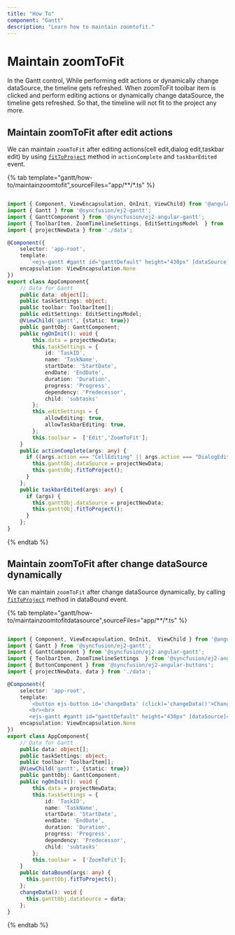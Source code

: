 ```yaml
---
title: "How To"
component: "Gantt"
description: "Learn how to maintain zoomtofit."
---
```


# Maintain zoomToFit

In the Gantt control, While performing edit actions or dynamically change dataSource, the timeline gets refreshed. When zoomToFit toolbar item is clicked and perform editing actions or dynamically change dataSource, the timeline gets refreshed. So that, the timeline will not fit to the project any more.

## Maintain zoomToFit after edit actions

We can maintain `zoomToFit` after editing actions(cell edit,dialog edit,taskbar edit) by using [`fitToProject`](../api/gantt/#fittoproject) method in `actionComplete` and `taskbarEdited` event.

{% tab template="gantt/how-to/maintainzoomtofit",sourceFiles="app/**/*.ts" %}

```typescript

import { Component, ViewEncapsulation, OnInit, ViewChild} from '@angular/core';
import { Gantt } from '@syncfusion/ej2-gantt';
import { GanttComponent } from '@syncfusion/ej2-angular-gantt';
import { ToolbarItem, ZoomTimelineSettings, EditSettingsModel  } from '@syncfusion/ej2-angular-gantt';
import { projectNewData } from './data';

@Component({
    selector: 'app-root',
    template:
       `<ejs-gantt #gantt id="ganttDefault" height="430px" [dataSource]="data" [taskFields]="taskSettings"[toolbar]="toolbar" [editSettings]="editSettings" (actionComplete)="actionComplete($event)" (taskbarEdited)="taskbarEdited($event)"></ejs-gantt>`,
    encapsulation: ViewEncapsulation.None
})
export class AppComponent{
    // Data for Gantt
    public data: object[];
    public taskSettings: object;
    public toolbar: ToolbarItem[];
    public editSettings: EditSettingsModel;
    @ViewChild('gantt', {static: true})
    public ganttObj: GanttComponent;
    public ngOnInit(): void {
        this.data = projectNewData;
        this.taskSettings = {
            id: 'TaskID',
            name: 'TaskName',
            startDate: 'StartDate',
            endDate: 'EndDate',
            duration: 'Duration',
            progress: 'Progress',
            dependency: 'Predecessor',
            child: 'subtasks'
        };
        this.editSettings = {
            allowEditing: true,
            allowTaskbarEditing: true,
        };
        this.toolbar =  ['Edit','ZoomToFit'];
    }
    public actionComplete(args: any) {
      if ((args.action === "CellEditing" || args.action === "DialogEditing") && args.requestType === "save") {
        this.ganttObj.dataSource = projectNewData;
        this.ganttObj.fitToProject();
      }
    };
    public taskbarEdited(args: any) {
      if (args) {
        this.ganttObj.dataSource = projectNewData;
        this.ganttObj.fitToProject();
      }
    };
}

```

{% endtab %}

## Maintain zoomToFit after change dataSource dynamically

We can maintain `zoomToFit` after change dataSource dynamically, by calling [`fitToProject`](../api/gantt/#fittoproject) method in dataBound event.

{% tab template="gantt/how-to/maintainzoomtofitdatasource",sourceFiles="app/**/*.ts" %}

```typescript

import { Component, ViewEncapsulation, OnInit,  ViewChild } from '@angular/core';
import { Gantt } from '@syncfusion/ej2-gantt';
import { GanttComponent } from '@syncfusion/ej2-angular-gantt';
import { ToolbarItem, ZoomTimelineSettings  } from '@syncfusion/ej2-angular-gantt';
import { ButtonComponent } from '@syncfusion/ej2-angular-buttons';
import { projectNewData, data } from './data';

@Component({
    selector: 'app-root',
    template:
       `<button ejs-button id='changeData' (click)='changeData()'>Change Data</button>
       <br><br>
       <ejs-gantt #gantt id="ganttDefault" height="430px" [dataSource]="data" [taskFields]="taskSettings"[toolbar]="toolbar" (dataBound)="dataBound($event)"></ejs-gantt>`,
    encapsulation: ViewEncapsulation.None
})
export class AppComponent{
    // Data for Gantt
    public data: object[];
    public taskSettings: object;
    public toolbar: ToolbarItem[];
    @ViewChild('gantt', {static: true})
    public ganttObj: GanttComponent;
    public ngOnInit(): void {
        this.data = projectNewData;
        this.taskSettings = {
            id: 'TaskID',
            name: 'TaskName',
            startDate: 'StartDate',
            endDate: 'EndDate',
            duration: 'Duration',
            progress: 'Progress',
            dependency: 'Predecessor',
            child: 'subtasks'
        };
        this.toolbar =  ['ZoomToFit'];
    }
    public dataBound(args: any) {
      this.ganttObj.fitToProject();
    };
    changeData(): void {
      this.ganttObj.dataSource = data;
    };
}

```

{% endtab %}
